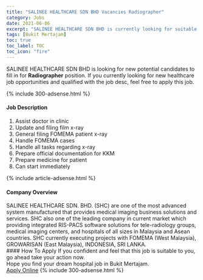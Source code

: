```yaml
---
title: "SALINEE HEALTHCARE SDN BHD Vacancies Radiographer" 
category: Jobs 
date: 2021-06-06 
excerpt: "SALINEE HEALTHCARE SDN BHD is currently looking for suitable person to fill in the Radiographer which positioned at Bukit Mertajam" 
tags: [Bukit Mertajam] 
toc: true 
toc_label: TOC 
toc_icon: "fire" 
--- 
```


<p>SALINEE HEALTHCARE SDN BHD is looking for new potential candidates to fill in for <b>Radiographer</b> position. If you currently looking for new healthcare job opportunities and qualified with the job desc, feel free to apply this job.
</p>{% include 300-adsense.html %} 
<div><div><h4>Job Description</h4></div><div><div><span><div><ol><li>Assist doctor in clinic</li><li>Update and filing film x-ray</li><li>General filing FOMEMA patient x-ray</li><li>Handle FOMEMA cases</li><li>Handle all tasks regarding x-ray</li><li>Prepare official documentation for KKM</li><li>Prepare medicine for patient</li><li>Can start immediately</li></ol></div></span></div></div></div> 
{% include article-adsense.html %} 
<div><div><h4>Company Overview</h4></div><div><div><span><div><div>
	SALINEE HEALTHCARE SDN. BHD. (SHC) are one of the most advanced system manufactured that provides medical imaging business solutions and services. SHC also one of the leading company in current market which providing integrated RIS-PACS software solutions for tele-radiology groups, medical imaging centers, and hospitals of all sizes in Malaysia and Asean countries. SHC currently executing projects with FOMEMA (West Malaysia), GROWARISAN (East Malaysia), INDONESIA, SRI LANKA.</div></div></span></div></div></div> 
#### How To Apply 
If you confident and feel that this job is suitable to you, go ahead take your action now. <br/> 
Hope you find your dream hospital job in Bukit Mertajam. <br/> 
<a href="https://www.jobstreet.com.my/en/job/radiographer-4576744?jobId=jobstreet-my-job-4576744" class="btn btn--warning" target="_blank" rel="nofollow noopenner">Apply Online</a> 
{% include 300-adsense.html %} 